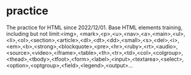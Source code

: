# practice
The practice for HTML since 2022/12/01.
Base HTML elements training, including but not limit:&lt;img&gt;, &lt;mark&gt;,&lt;p&gt;,&lt;u&gt;,&lt;nav&gt;,&lt;a&gt;,&lt;main&gt;,&lt;ul&gt;,&lt;li&gt;,&lt;ol&gt;,&lt;section&gt;,&lt;article&gt;,&lt;dl&gt;,&lt;dt&gt;,&lt;dd&gt;,&lt;small&gt;,&lt;s&gt;,&lt;del&gt;,&lt;i&gt;,&lt;em&gt;,&lt;b&gt;,&lt;strong&gt;,&lt;blockquote&gt;,&lt;pre&gt;,&lt;hr&gt;,&lt;ruby&gt;,&lt;rt&gt;,&lt;audio&gt;,&lt;source&gt;,&lt;video&gt;,&lt;iframe&gt;,&lt;table&gt;,&lt;th&gt;,&lt;tr&gt;,&lt;td&gt;,&lt;col&gt;,&lt;colgroup&gt;,&lt;thead&gt;,&lt;tbody&gt;,&lt;tfoot&gt;,&lt;form&gt;,&lt;label&gt;,&lt;input&gt;,&lt;textarea&gt;,&lt;select&gt;,&lt;option&gt;,&lt;optgroup&gt;,&lt;field&gt;,&lt;legend&gt;,&lt;output&gt;...
